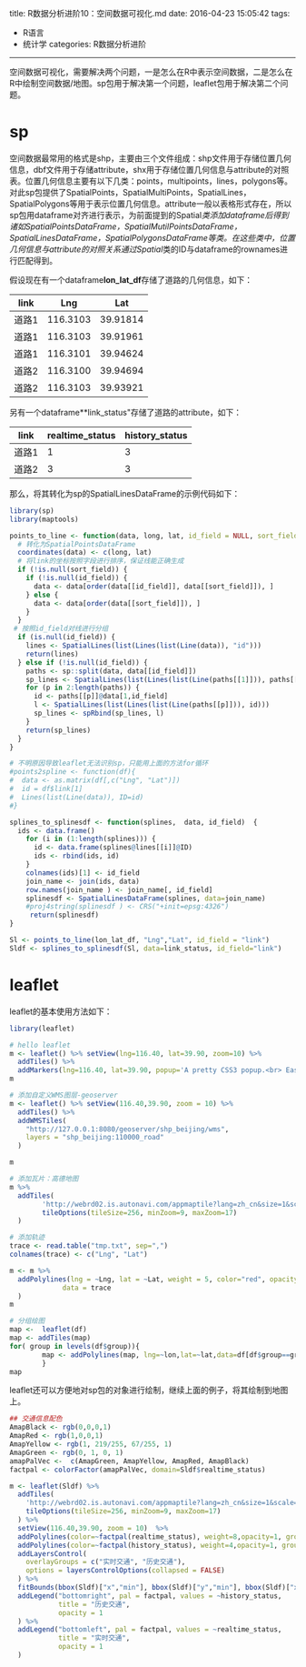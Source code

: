 title: R数据分析进阶10：空间数据可视化.md
date: 2016-04-23 15:05:42
tags:
- R语言
- 统计学
categories: R数据分析进阶
---

空间数据可视化，需要解决两个问题，一是怎么在R中表示空间数据，二是怎么在R中绘制空间数据/地图。sp包用于解决第一个问题，leaflet包用于解决第二个问题。

# sp
空间数据最常用的格式是shp，主要由三个文件组成：shp文件用于存储位置几何信息，dbf文件用于存储attribute，shx用于存储位置几何信息与attribute的对照表。位置几何信息主要有以下几类：points，multipoints，lines，polygons等。对此sp包提供了SpatialPoints，SpatialMultiPoints，SpatialLines，SpatialPolygons等用于表示位置几何信息。attribute一般以表格形式存在，所以sp包用dataframe对齐进行表示，为前面提到的Spatial*类添加dataframe后得到诸如SpatialPointsDataFrame，SpatialMutilPointsDataFrame，SpatialLinesDataFrame，SpatialPolygonsDataFrame等类。在这些类中，位置几何信息与attribute的对照关系通过Spatial*类的ID与dataframe的rownames进行匹配得到。

假设现在有一个dataframe**lon_lat_df**存储了道路的几何信息，如下：

| link | Lng | Lat |
| ------- | ---------- | ---------------|
| 道路1 | 116.3103 | 39.91814 |
| 道路1 | 116.3103 | 39.91961 |
| 道路1 | 116.3101 | 39.94624 |
| 道路2 | 116.3100 | 39.94694 |
| 道路2 | 116.3103 | 39.93921 |

另有一个dataframe**link_status"存储了道路的attribute，如下：

| link | realtime_status | history_status |
| ------- | ---------- | ---------------|
| 道路1 | 1  |  3 |
| 道路2  | 3 | 3 |

那么，将其转化为sp的SpatialLinesDataFrame的示例代码如下：

``` R
library(sp)
library(maptools)

points_to_line <- function(data, long, lat, id_field = NULL, sort_field = NULL) {
  # 转化为SpatialPointsDataFrame
  coordinates(data) <- c(long, lat)
  # 将link的坐标按照字段进行排序，保证线能正确生成
  if (!is.null(sort_field)) {
    if (!is.null(id_field)) {
      data <- data[order(data[[id_field]], data[[sort_field]]), ]
    } else {
      data <- data[order(data[[sort_field]]), ]
    }
  }
 # 按照id_field对线进行分组
  if (is.null(id_field)) {   
    lines <- SpatialLines(list(Lines(list(Line(data)), "id")))    
    return(lines)    
  } else if (!is.null(id_field)) {      
    paths <- sp::split(data, data[[id_field]])
    sp_lines <- SpatialLines(list(Lines(list(Line(paths[[1]])), paths[[1]]@data[1,id_field])))   
    for (p in 2:length(paths)) {
      id <- paths[[p]]@data[1,id_field]
      l <- SpatialLines(list(Lines(list(Line(paths[[p]])), id)))
      sp_lines <- spRbind(sp_lines, l)
    }    
    return(sp_lines)
  }
}

# 不明原因导致leaflet无法识别sp，只能用上面的方法for循环
#points2spline <- function(df){
#  data <- as.matrix(df[,c("Lng", "Lat")])
#  id = df$link[1]
#  Lines(list(Line(data)), ID=id)
#}

splines_to_splinesdf <- function(splines,  data, id_field)  {
  ids <- data.frame()
    for (i in (1:length(splines))) {
      id <- data.frame(splines@lines[[i]]@ID)
      ids <- rbind(ids, id)
    }
    colnames(ids)[1] <- id_field
    join_name <- join(ids, data)
    row.names(join_name ) <- join_name[, id_field]
    splinesdf <- SpatialLinesDataFrame(splines, data=join_name)
    #proj4string(splinesdf ) <- CRS("+init=epsg:4326")
     return(splinesdf)
}

Sl <- points_to_line(lon_lat_df, "Lng","Lat", id_field = "link")
Sldf <- splines_to_splinesdf(Sl, data=link_status, id_field="link")
```

# leaflet
leaflet的基本使用方法如下：

``` R
library(leaflet)

# hello leaflet 
m <- leaflet() %>% setView(lng=116.40, lat=39.90, zoom=10) %>%
  addTiles() %>%  
  addMarkers(lng=116.40, lat=39.90, popup='A pretty CSS3 popup.<br> Easily customizable.')
m 

# 添加自定义WMS图层-geoserver
m <- leaflet() %>% setView(116.40,39.90, zoom = 10) %>%
  addTiles() %>%
  addWMSTiles(
    "http://127.0.0.1:8080/geoserver/shp_beijing/wms",
    layers = "shp_beijing:110000_road"
  )

m

# 添加瓦片：高德地图
m %>%
  addTiles(
        'http://webrd02.is.autonavi.com/appmaptile?lang=zh_cn&size=1&scale=1&style=8&x={x}&y={y}&z={z}',
        tileOptions(tileSize=256, minZoom=9, maxZoom=17)
  )

# 添加轨迹
trace <- read.table("tmp.txt", sep=",")
colnames(trace) <- c("Lng", "Lat")

m <- m %>%
  addPolylines(lng = ~Lng, lat = ~Lat, weight = 5, color="red", opacity=1, popup="trace",
             data = trace
  )
m

# 分组绘图
map <-  leaflet(df)
map <- addTiles(map)
for( group in levels(df$group)){
        map <- addPolylines(map, lng=~lon,lat=~lat,data=df[df$group==group,], color=~col)
        }
map
```

leaflet还可以方便地对sp包的对象进行绘制，继续上面的例子，将其绘制到地图上。

``` R
## 交通信息配色
AmapBlack <- rgb(0,0,0,1)
AmapRed <- rgb(1,0,0,1)
AmapYellow <- rgb(1, 219/255, 67/255, 1)
AmapGreen <- rgb(0, 1, 0, 1)
amapPalVec <-  c(AmapGreen, AmapYellow, AmapRed, AmapBlack)
factpal <- colorFactor(amapPalVec, domain=Sldf$realtime_status)

m <- leaflet(Sldf) %>%
  addTiles(
    'http://webrd02.is.autonavi.com/appmaptile?lang=zh_cn&size=1&scale=1&style=8&x={x}&y={y}&z={z}',
    tileOptions(tileSize=256, minZoom=9, maxZoom=17)
  ) %>%
  setView(116.40,39.90, zoom = 10)  %>%
  addPolylines(color=~factpal(realtime_status), weight=8,opacity=1, group="实时交通") %>%
  addPolylines(color=~factpal(history_status), weight=4,opacity=1, group="历史交通") %>%
  addLayersControl(
    overlayGroups = c("实时交通", "历史交通"),
    options = layersControlOptions(collapsed = FALSE)
  ) %>%
  fitBounds(bbox(Sldf)["x","min"], bbox(Sldf)["y","min"], bbox(Sldf)["x","max"], bbox(Sldf)["y","max"]) %>%
  addLegend("bottomright", pal = factpal, values = ~history_status,
            title = "历史交通",
            opacity = 1
  ) %>%
  addLegend("bottomleft", pal = factpal, values = ~realtime_status,
            title = "实时交通",
            opacity = 1
  )
```
